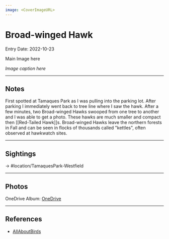 ```yaml
---
image: <CoverImageURL>
---
```


# Broad-winged Hawk
Entry Date: 2022-10-23

Main Image here

*Image caption here*

---------------------------------------------------------------
## Notes

First spotted at Tamaques Park as I was pulling into the parking lot. After parking I immediately went back to tree line where I saw the hawk. After a few minutes, two Broad-winged Hawks swooped from one tree to another and I was able to get a photo. These hawks are much smaller and compact then [[Red-Tailed Hawk]]s. Broad-winged Hawks leave the northern forests in Fall and can be seen in flocks of thousands called "kettles", often observed at hawkwatch sites.

---------------------------------------------------------------
## Sightings

-> #location/TamaquesPark-Westfield

---------------------------------------------------------------
## Photos
OneDrive Album: [OneDrive](linkhere)

---------------------------------------------------------------
## References
- [AllAboutBirds](https://www.allaboutbirds.org/guide/Broad-winged_Hawk/overview)